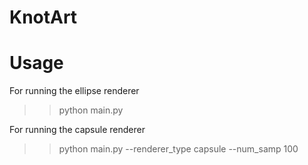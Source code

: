 # KnotArt


# Usage

For running the ellipse renderer
>> python main.py


For running the capsule renderer
>> python main.py --renderer_type capsule --num_samp 100
